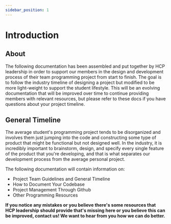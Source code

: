 ```yaml
---
sidebar_position: 1
---
```


# Introduction

## About

The following documentation has been assembled and put together by HCP leadership in order to support our members in the design and development process of their team programming project from start to finish. The goal is to follow the industry timeline of designing a project but modified to be more light-weight to support the student lifestyle. This will be an evolving documentation that will be improved over time to continue providing members with relevant resources, but please refer to these docs if you have questions about your project timeline.

## General Timeline

The average student's programming project tends to be disorganized and involves them just jumping into the code and constructing some type of product that might be functional but not designed well. In the industry, it is incredibly important to brainstorm, design, and specify every single feature of the product that you're developing, and that is what separates our development process from the average personal project.

The following documentation will contain information on:

- Project Team Guidelines and General Timeline
- How to Document Your Codebase
- Project Management Through Github
- Other Programming Resources

**If you notice any mistakes or you believe there's some resources that HCP leadership should provide that's missing here or you believe this can be improved, contact us! We want to hear from you how we can do better.**